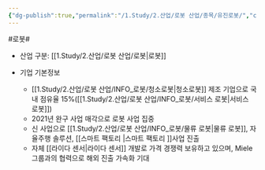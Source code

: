```yaml
---
{"dg-publish":true,"permalink":"/1.Study/2.산업/로봇 산업/종목/유진로봇/","created":"2024-11-20T21:02:28.075+09:00","updated":"2025-06-25T11:14:58.931+09:00"}
---
```


#로봇#

- 산업 구분: [[1.Study/2.산업/로봇 산업/로봇\|로봇]]

- 기업 기본정보
	- [[1.Study/2.산업/로봇 산업/INFO_로봇/청소로봇\|청소로봇]] 제조 기업으로 국내 점유율 15%([[1.Study/2.산업/로봇 산업/INFO_로봇/서비스 로봇\|서비스 로봇]])
	- 2021년 완구 사업 매각으로 로봇 사업 집중
	- 신 사업으로 [[1.Study/2.산업/로봇 산업/INFO_로봇/물류 로봇\|물류 로봇]], 자율주행 솔루션, [[스마트 팩토리 \|스마트 팩토리 ]]사업 진출
	- 자체 [[라이다 센서\|라이다 센서]] 개발로 가격 경쟁력 보유하고 있으며, Miele 그룹과의 협력으로 해외 진출 가속화 기대

